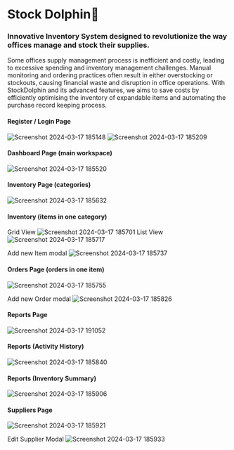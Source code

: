 # Stock Dolphin🐬
### Innovative Inventory System designed to revolutionize the way offices manage and stock their supplies.
Some offices supply management process is inefficient and costly, leading to excessive spending and inventory management challenges. 
Manual monitoring and ordering practices often result in either overstocking or stockouts, causing financial waste and disruption in office operations. 
With StockDolphin and its advanced features, we aims to save costs by efficiently optimising the inventory of expandable items and automating the purchase record keeping process.


#### Register / Login Page
![Screenshot 2024-03-17 185148](https://github.com/aang3la/Stock_Dolphin/assets/128414550/487374d1-1d5b-4640-9564-54cdc98d19e1)
![Screenshot 2024-03-17 185209](https://github.com/aang3la/Stock_Dolphin/assets/128414550/0fefdfa7-5eac-4bf3-a702-c94f098e7db2)

#### Dashboard Page (main workspace)
![Screenshot 2024-03-17 185520](https://github.com/aang3la/Stock_Dolphin/assets/128414550/6b2c4f3b-cbbc-4206-bb92-429b77935813)

#### Inventory Page (categories)
![Screenshot 2024-03-17 185632](https://github.com/aang3la/Stock_Dolphin/assets/128414550/7dd16f67-6079-4dc5-9b8e-28c51cb174f1)

#### Inventory (items in one category)
Grid View
![Screenshot 2024-03-17 185701](https://github.com/aang3la/Stock_Dolphin/assets/128414550/09aef37d-ded3-4631-9367-6f242d72313b)
List View
![Screenshot 2024-03-17 185717](https://github.com/aang3la/Stock_Dolphin/assets/128414550/5145df66-0688-4f0f-a017-637a9ccdb572)

Add new Item modal
![Screenshot 2024-03-17 185737](https://github.com/aang3la/Stock_Dolphin/assets/128414550/3419ce6a-e3ad-4662-b98f-0686dc8b1bed)

#### Orders Page (orders in one item)
![Screenshot 2024-03-17 185755](https://github.com/aang3la/Stock_Dolphin/assets/128414550/faa2be84-d66f-4269-a149-5f654c7a6a37)

Add new Order modal
![Screenshot 2024-03-17 185826](https://github.com/aang3la/Stock_Dolphin/assets/128414550/983db78c-84c8-461d-9674-881648963c03)

#### Reports Page
![Screenshot 2024-03-17 191052](https://github.com/aang3la/Stock_Dolphin/assets/128414550/313861e4-d35f-40f4-9fe9-daf5bf3e519b)

#### Reports (Activity History)
![Screenshot 2024-03-17 185840](https://github.com/aang3la/Stock_Dolphin/assets/128414550/ef3e3c14-4a83-4a74-b5ae-da8e0afdf231)

#### Reports (Inventory Summary)
![Screenshot 2024-03-17 185906](https://github.com/aang3la/Stock_Dolphin/assets/128414550/2f513b78-e2de-4637-b829-af9d465e2e74)

#### Suppliers Page
![Screenshot 2024-03-17 185921](https://github.com/aang3la/Stock_Dolphin/assets/128414550/77b90444-66ac-4a60-af46-0cf548bd70ac)

Edit Supplier Modal
![Screenshot 2024-03-17 185933](https://github.com/aang3la/Stock_Dolphin/assets/128414550/19a56700-4a69-4196-b8d9-6b5ab14862de)







